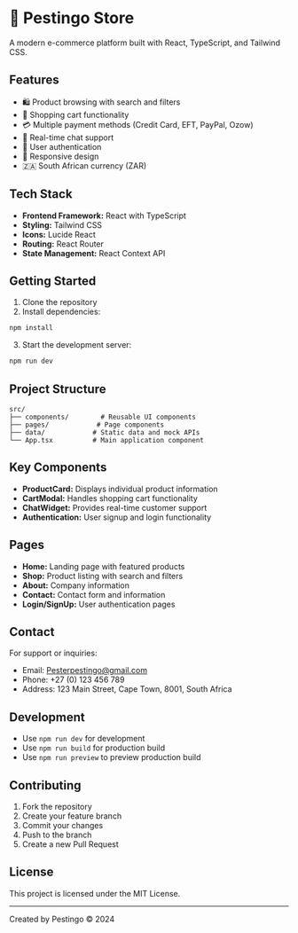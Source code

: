 # 🏪 Pestingo Store

A modern e-commerce platform built with React, TypeScript, and Tailwind CSS.

## Features

- 🛍️ Product browsing with search and filters
- 🛒 Shopping cart functionality
- 💳 Multiple payment methods (Credit Card, EFT, PayPal, Ozow)
- 💬 Real-time chat support
- 🔐 User authentication
- 📱 Responsive design
- 🇿🇦 South African currency (ZAR)

## Tech Stack

- **Frontend Framework:** React with TypeScript
- **Styling:** Tailwind CSS
- **Icons:** Lucide React
- **Routing:** React Router
- **State Management:** React Context API

## Getting Started

1. Clone the repository
2. Install dependencies:
```bash
npm install
```
3. Start the development server:
```bash
npm run dev
```

## Project Structure

```
src/
├── components/        # Reusable UI components
├── pages/            # Page components
├── data/            # Static data and mock APIs
└── App.tsx          # Main application component
```

## Key Components

- **ProductCard:** Displays individual product information
- **CartModal:** Handles shopping cart functionality
- **ChatWidget:** Provides real-time customer support
- **Authentication:** User signup and login functionality

## Pages

- **Home:** Landing page with featured products
- **Shop:** Product listing with search and filters
- **About:** Company information
- **Contact:** Contact form and information
- **Login/SignUp:** User authentication pages

## Contact

For support or inquiries:
- Email: Pesterpestingo@gmail.com
- Phone: +27 (0) 123 456 789
- Address: 123 Main Street, Cape Town, 8001, South Africa

## Development

- Use `npm run dev` for development
- Use `npm run build` for production build
- Use `npm run preview` to preview production build

## Contributing

1. Fork the repository
2. Create your feature branch
3. Commit your changes
4. Push to the branch
5. Create a new Pull Request

## License

This project is licensed under the MIT License.

---
Created by Pestingo © 2024
